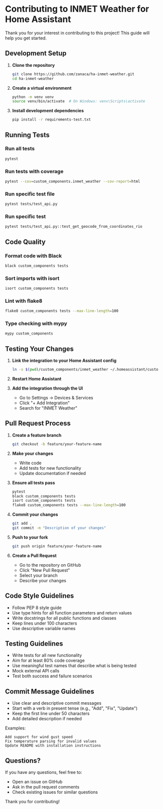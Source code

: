 # Contributing to INMET Weather for Home Assistant

Thank you for your interest in contributing to this project! This guide will help you get started.

## Development Setup

1. **Clone the repository**
   ```bash
   git clone https://github.com/zanaca/ha-inmet-weather.git
   cd ha-inmet-weather
   ```

2. **Create a virtual environment**
   ```bash
   python -m venv venv
   source venv/bin/activate  # On Windows: venv\Scripts\activate
   ```

3. **Install development dependencies**
   ```bash
   pip install -r requirements-test.txt
   ```

## Running Tests

### Run all tests
```bash
pytest
```

### Run tests with coverage
```bash
pytest --cov=custom_components.inmet_weather --cov-report=html
```

### Run specific test file
```bash
pytest tests/test_api.py
```

### Run specific test
```bash
pytest tests/test_api.py::test_get_geocode_from_coordinates_rio
```

## Code Quality

### Format code with Black
```bash
black custom_components tests
```

### Sort imports with isort
```bash
isort custom_components tests
```

### Lint with flake8
```bash
flake8 custom_components tests --max-line-length=100
```

### Type checking with mypy
```bash
mypy custom_components
```

## Testing Your Changes

1. **Link the integration to your Home Assistant config**
   ```bash
   ln -s $(pwd)/custom_components/inmet_weather ~/.homeassistant/custom_components/
   ```

2. **Restart Home Assistant**

3. **Add the integration through the UI**
   - Go to Settings → Devices & Services
   - Click "+ Add Integration"
   - Search for "INMET Weather"

## Pull Request Process

1. **Create a feature branch**
   ```bash
   git checkout -b feature/your-feature-name
   ```

2. **Make your changes**
   - Write code
   - Add tests for new functionality
   - Update documentation if needed

3. **Ensure all tests pass**
   ```bash
   pytest
   black custom_components tests
   isort custom_components tests
   flake8 custom_components tests --max-line-length=100
   ```

4. **Commit your changes**
   ```bash
   git add .
   git commit -m "Description of your changes"
   ```

5. **Push to your fork**
   ```bash
   git push origin feature/your-feature-name
   ```

6. **Create a Pull Request**
   - Go to the repository on GitHub
   - Click "New Pull Request"
   - Select your branch
   - Describe your changes

## Code Style Guidelines

- Follow PEP 8 style guide
- Use type hints for all function parameters and return values
- Write docstrings for all public functions and classes
- Keep lines under 100 characters
- Use descriptive variable names

## Testing Guidelines

- Write tests for all new functionality
- Aim for at least 80% code coverage
- Use meaningful test names that describe what is being tested
- Mock external API calls
- Test both success and failure scenarios

## Commit Message Guidelines

- Use clear and descriptive commit messages
- Start with a verb in present tense (e.g., "Add", "Fix", "Update")
- Keep the first line under 50 characters
- Add detailed description if needed

Examples:
```
Add support for wind gust speed
Fix temperature parsing for invalid values
Update README with installation instructions
```

## Questions?

If you have any questions, feel free to:
- Open an issue on GitHub
- Ask in the pull request comments
- Check existing issues for similar questions

Thank you for contributing!
